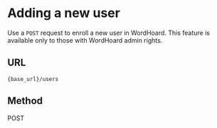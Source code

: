 
# Adding a new user

Use a `POST` request to enroll a new user in WordHoard. This feature is available only to those with WordHoard admin rights.

## URL

```shell
{base_url}/users
```

## Method

POST
